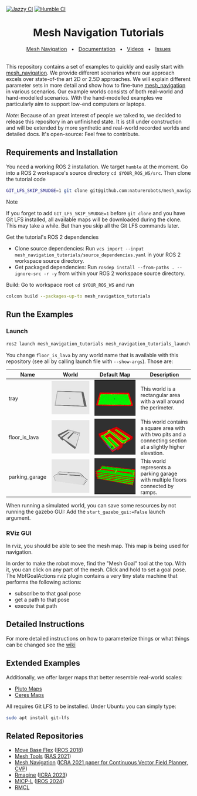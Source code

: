 [![Jazzy CI](https://github.com/naturerobots/mesh_navigation_tutorials/actions/workflows/jazzy.yaml/badge.svg)](https://github.com/naturerobots/mesh_navigation_tutorials/actions/workflows/jazzy.yaml)
[![Humble CI](https://github.com/naturerobots/mesh_navigation_tutorials/actions/workflows/humble.yaml/badge.svg)](https://github.com/naturerobots/mesh_navigation_tutorials/actions/workflows/humble.yaml)

<div align="center">
<h1>
Mesh Navigation Tutorials
</h1>
</div>

<div align="center">
  <a href="https://github.com/naturerobots/mesh_navigation">Mesh Navigation</a>
  <span>&nbsp;&nbsp;•&nbsp;&nbsp;</span>
  <a href="https://naturerobots.github.io/mesh_navigation_docs/tutorials">Documentation</a>
  <span>&nbsp;&nbsp;•&nbsp;&nbsp;</span>
  <a href="https://www.youtube.com/@nature-robots">Videos</a>
  <span>&nbsp;&nbsp;•&nbsp;&nbsp;</span>
  <a href="https://github.com/naturerobots/mesh_navigation_tutorials/issues">Issues</a>
  <br />
</div>


<br/>

This repository contains a set of examples to quickly and easily start with [mesh_navigation](https://github.com/naturerobots/mesh_navigation). 
We provide different scenarios where our approach excels over state-of-the art 2D or 2.5D approaches.
We will explain different parameter sets in more detail and show how to fine-tune [mesh_navigation](https://github.com/naturerobots/mesh_navigation) in various scenarios.
Our example worlds consists of both real-world and hand-modelled scenarios.
With the hand-modelled examples we particularly aim to support low-end computers or laptops.


*Note*: Because of an great interest of people we talked to, we decided to release this repository in an unfinished state. It is still under construction and will be extended by more synthetic and real-world recorded worlds and detailed docs. It's open-source: Feel free to contribute.  

## Requirements and Installation

You need a working ROS 2 installation. We target `humble` at the moment. Go into a ROS 2 workspace's source directory `cd $YOUR_ROS_WS/src`. Then clone the tutorial code 

```bash
GIT_LFS_SKIP_SMUDGE=1 git clone git@github.com:naturerobots/mesh_navigation_tutorials.git
```

> [!NOTE] 
> If you forget to add `GIT_LFS_SKIP_SMUDGE=1` before `git clone` and you have Git LFS installed, all available maps will be downloaded during the clone. This may take a while. But than you skip all the Git LFS commands later.

Get the tutorial's ROS 2 dependencies
* Clone source dependencies: Run `vcs import --input mesh_navigation_tutorials/source_dependencies.yaml` in your ROS 2 workspace source directory.
* Get packaged dependencies: Run `rosdep install --from-paths . --ignore-src -r -y` from within your ROS 2 workspace source directory.

Build: Go to workspace root `cd $YOUR_ROS_WS` and run 

```bash
colcon build --packages-up-to mesh_navigation_tutorials
```

## Run the Examples

### Launch

```bash
ros2 launch mesh_navigation_tutorials mesh_navigation_tutorials_launch.py world_name:=floor_is_lava
```

You change `floor_is_lava` by any world name that is available with this repository (see all by calling launch file with `--show-args`). Those are: 

| Name | World | Default Map | Description |
|------|-------|-----|-------------|
| tray | ![tray_world](.resources/tray_world.png) | ![tray_map](.resources/tray_map.png)| This world is a rectangular area with a wall around the perimeter. |
| floor_is_lava | ![floor_is_lava_world](.resources/floor_is_lava_world.png) | ![floor_is_lava_map](.resources/floor_is_lava_map.png)| This world contains a square area with with two pits and a connecting section at a slightly higher elevation.
| parking_garage | ![parking_garage_world](.resources/parking_garage_world.png) | ![parking_garage_map](.resources/parking_garage_map.png)| This world represents a parking garage with multiple floors connected by ramps. |

When running a simulated world, you can save some resources by not running the gazebo GUI: Add the `start_gazebo_gui:=False` launch argument.

### RViz GUI

In rviz, you should be able to see the mesh map.
This map is being used for navigation.

In order to make the robot move, find the "Mesh Goal" tool at the top.
With it, you can click on any part of the mesh.
Click and hold to set a goal pose.
The MbfGoalActions rviz plugin contains a very tiny state machine that performs the following actions:
* subscribe to that goal pose
* get a path to that pose
* execute that path

## Detailed Instructions

For more detailed instructions on how to parameterize things or what things can be changed see the [wiki](https://naturerobots.github.io/mesh_navigation_docs/tutorials/)

## Extended Examples

Additionally, we offer larger maps that better resemble real-world scales:

* [Pluto Maps](./mesh_navigation_pluto/)
* [Ceres Maps](./mesh_navigation_ceres/)

All requires Git LFS to be installed. Under Ubuntu you can simply type:

```bash
sudo apt install git-lfs
```

## Related Repositories

* [Move Base Flex](https://github.com/magazino/move_base_flex) ([IROS 2018](https://doi.org/10.1109/IROS.2018.8593829))
* [Mesh Tools](https://github.com/naturerobots/mesh_tools) ([RAS 2021](https://doi.org/10.1016/j.robot.2020.103688))
* [Mesh Navigation](https://github.com/naturerobots/mesh_navigation) ([ICRA 2021 paper for Continuous Vector Field Planner, CVP](https://doi.org/10.1109/ICRA48506.2021.9560981))
* [Rmagine](https://github.com/uos/rmagine) ([ICRA 2023](https://doi.org/10.1109/ICRA48891.2023.10161388))
* [MICP-L](https://github.com/uos/rmcl) ([IROS 2024](https://arxiv.org/abs/2210.13904))
* [RMCL](https://github.com/uos/rmcl)





